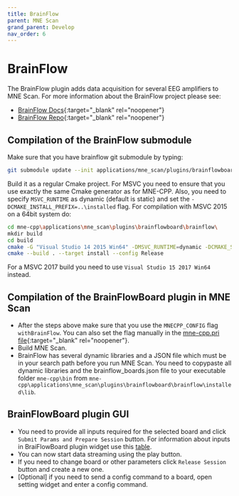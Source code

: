 ```yaml
---
title: BrainFlow
parent: MNE Scan
grand_parent: Develop
nav_order: 6
---
```

# BrainFlow

The BrainFlow plugin adds data acquisition for several EEG amplifiers to MNE Scan. For more information about the BrainFlow project please see:

* [BrainFlow Docs](https://brainflow.readthedocs.io/en/stable/){:target="_blank" rel="noopener"}
* [BrainFlow Repo](https://github.com/Andrey1994/brainflow){:target="_blank" rel="noopener"}

## Compilation of the BrainFlow submodule

Make sure that you have brainflow git submodule by typing:

```sh
git submodule update --init applications/mne_scan/plugins/brainflowboard/brainflow
```

Build it as a regular Cmake project. For MSVC you need to ensure that you use exactly the same Cmake generator as for MNE-CPP. Also, you need to specify `MSVC_RUNTIME` as dynamic (default is static) and set the `-DCMAKE_INSTALL_PREFIX=..\installed` flag. For compilation with MSVC 2015 on a 64bit system do:

```sh
cd mne-cpp\applications\mne_scan\plugins\brainflowboard\brainflow\
mkdir build
cd build
cmake -G "Visual Studio 14 2015 Win64" -DMSVC_RUNTIME=dynamic -DCMAKE_SYSTEM_VERSION=8.1 -DCMAKE_INSTALL_PREFIX="..\\installed" ..
cmake --build . --target install --config Release
```

For a MSVC 2017 build you need to use `Visual Studio 15 2017 Win64` instead.

## Compilation of the BrainFlowBoard plugin in MNE Scan

* After the steps above make sure that you use the `MNECPP_CONFIG` flag `withBrainFlow`. You can also set the flag manually in the [mne-cpp.pri file](https://github.com/mne-tools/mne-cpp/blob/master/mne-cpp.pri#L135){:target="_blank" rel="noopener"}.
* Build MNE Scan.
* BrainFlow has several dynamic libraries and a JSON file which must be in your search path before you run MNE Scan. You need to copypaste all dynamic libraries and the brainflow_boards.json file to your executable folder `mne-cpp\bin` from `mne-cpp\applications\mne_scan\plugins\brainflowboard\brainflow\installed\lib`.

## BrainFlowBoard plugin GUI

* You need to provide all inputs required for the selected board and click `Submit Params and Prepare Session` button. For information about inputs in BraiFlowBoard plugin widget use this [table](https://brainflow.readthedocs.io/en/stable/SupportedBoards.html).
* You can now start data streaming using the play button.
* If you need to change board or other parameters click `Release Session` button and create a new one.
* [Optional] if you need to send a config command to a board, open setting widget and enter a config command.
